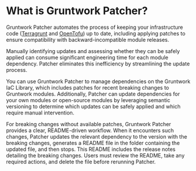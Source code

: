 # What is Gruntwork Patcher?

Gruntwork Patcher automates the process of keeping your infrastructure code ([Terragrunt](https://terragrunt.gruntwork.io/) and [OpenTofu](https://opentofu.org/)) up to date, including applying patches to ensure compatibility with backward-incompatible module releases.

Manually identifying updates and assessing whether they can be safely applied can consume significant engineering time for each module dependency. Patcher eliminates this inefficiency by streamlining the update process.

You can use Gruntwork Patcher to manage dependencies on the Gruntwork IaC Library, which includes patches for recent breaking changes to Gruntwork modules. Additionally, Patcher can update dependencies for your own modules or open-source modules by leveraging semantic versioning to determine which updates can be safely applied and which require manual intervention.

For breaking changes without available patches, Gruntwork Patcher provides a clear, README-driven workflow. When it encounters such changes, Patcher updates the relevant dependency to the version with the breaking changes, generates a README file in the folder containing the updated file, and then stops. This README includes the release notes detailing the breaking changes. Users must review the README, take any required actions, and delete the file before rerunning Patcher.
